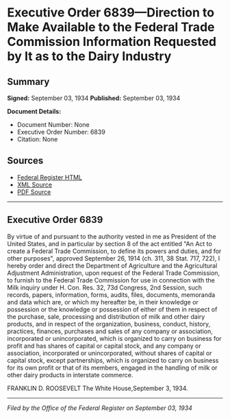 # Executive Order 6839—Direction to Make Available to the Federal Trade Commission Information Requested by It as to the Dairy Industry

## Summary

**Signed:** September 03, 1934
**Published:** September 03, 1934

**Document Details:**
- Document Number: None
- Executive Order Number: 6839
- Citation: None

## Sources
- [Federal Register HTML](https://www.presidency.ucsb.edu/documents/executive-order-6839-direction-make-available-the-federal-trade-commission-information)
- [XML Source](None)
- [PDF Source](None)

---

## Executive Order 6839

By virtue of and pursuant to the authority vested in me as President of the United States, and in particular by section 8 of the act entitled "An Act to create a Federal Trade Commission, to define its powers and duties, and for other purposes", approved September 26, 1914 (ch. 311, 38 Stat. 717, 722), I hereby order and direct the Department of Agriculture and the Agricultural Adjustment Administration, upon request of the Federal Trade Commission, to furnish to the Federal Trade Commission for use in connection with the Milk inquiry under H. Con. Res. 32, 73d Congress, 2nd Session, such records, papers, information, forms, audits, files, documents, memoranda and data which are, or which my hereafter be, in their knowledge or possession or the knowledge or possession of either of them in respect of the purchase, sale, processing and distribution of milk and other dairy products, and in respect of the organization, business, conduct, history, practices, finances, purchases and sales of any company or association, incorporated or unincorporated, which is organized to carry on business for profit and has shares of capital or capital stock, and any company or association, incorporated or unincorporated, without shares of capital or capital stock, except partnerships, which is organized to carry on business for its own profit or that of its members, engaged in the handling of milk or other dairy products in interstate commerce.

FRANKLIN D. ROOSEVELT
The White House,September 3, 1934.

---

*Filed by the Office of the Federal Register on September 03, 1934*
